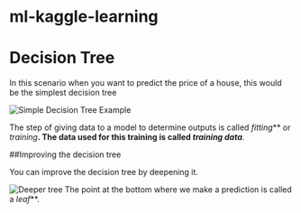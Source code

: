 # ml-kaggle-learning
 
# Decision Tree
In this scenario when you want to predict the price of a house, this would be the simplest decision tree

![Simple Decision Tree Example](https://i.imgur.com/7tsb5b1.png)

The step of giving data to a model to determine outputs is called _fitting_** or _training_**.
The data used for this training is called _training data_**.

##Improving the decision tree

You can improve the decision tree by deepening it.

![Deeper tree](https://i.imgur.com/R3ywQsR.png)
The point at the bottom where we make a prediction is called a _leaf_**.